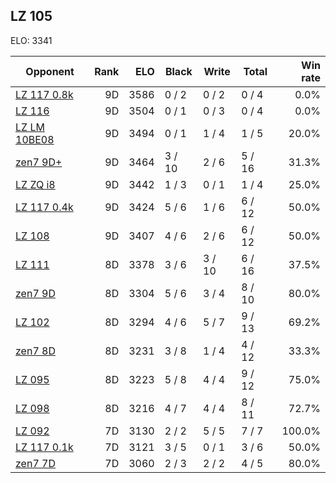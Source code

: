 ## LZ 105 ##

ELO: 3341

Opponent | Rank | ELO | Black | Write | Total | Win rate
---------|-----:|----:|-------|-------|-------|-------:
[LZ 117 0.8k](LZ%20117%200.8k.md) | 9D | 3586 | 0 / 2 | 0 / 2 | 0 / 4 | 0.0%
[LZ 116](LZ%20116.md) | 9D | 3504 | 0 / 1 | 0 / 3 | 0 / 4 | 0.0%
[LZ LM 10BE08](LZ%20LM%2010BE08.md) | 9D | 3494 | 0 / 1 | 1 / 4 | 1 / 5 | 20.0%
[zen7 9D+](zen7%209D+.md) | 9D | 3464 | 3 / 10 | 2 / 6 | 5 / 16 | 31.3%
[LZ ZQ i8](LZ%20ZQ%20i8.md) | 9D | 3442 | 1 / 3 | 0 / 1 | 1 / 4 | 25.0%
[LZ 117 0.4k](LZ%20117%200.4k.md) | 9D | 3424 | 5 / 6 | 1 / 6 | 6 / 12 | 50.0%
[LZ 108](LZ%20108.md) | 9D | 3407 | 4 / 6 | 2 / 6 | 6 / 12 | 50.0%
[LZ 111](LZ%20111.md) | 8D | 3378 | 3 / 6 | 3 / 10 | 6 / 16 | 37.5%
[zen7 9D](zen7%209D.md) | 8D | 3304 | 5 / 6 | 3 / 4 | 8 / 10 | 80.0%
[LZ 102](LZ%20102.md) | 8D | 3294 | 4 / 6 | 5 / 7 | 9 / 13 | 69.2%
[zen7 8D](zen7%208D.md) | 8D | 3231 | 3 / 8 | 1 / 4 | 4 / 12 | 33.3%
[LZ 095](LZ%20095.md) | 8D | 3223 | 5 / 8 | 4 / 4 | 9 / 12 | 75.0%
[LZ 098](LZ%20098.md) | 8D | 3216 | 4 / 7 | 4 / 4 | 8 / 11 | 72.7%
[LZ 092](LZ%20092.md) | 7D | 3130 | 2 / 2 | 5 / 5 | 7 / 7 | 100.0%
[LZ 117 0.1k](LZ%20117%200.1k.md) | 7D | 3121 | 3 / 5 | 0 / 1 | 3 / 6 | 50.0%
[zen7 7D](zen7%207D.md) | 7D | 3060 | 2 / 3 | 2 / 2 | 4 / 5 | 80.0%
